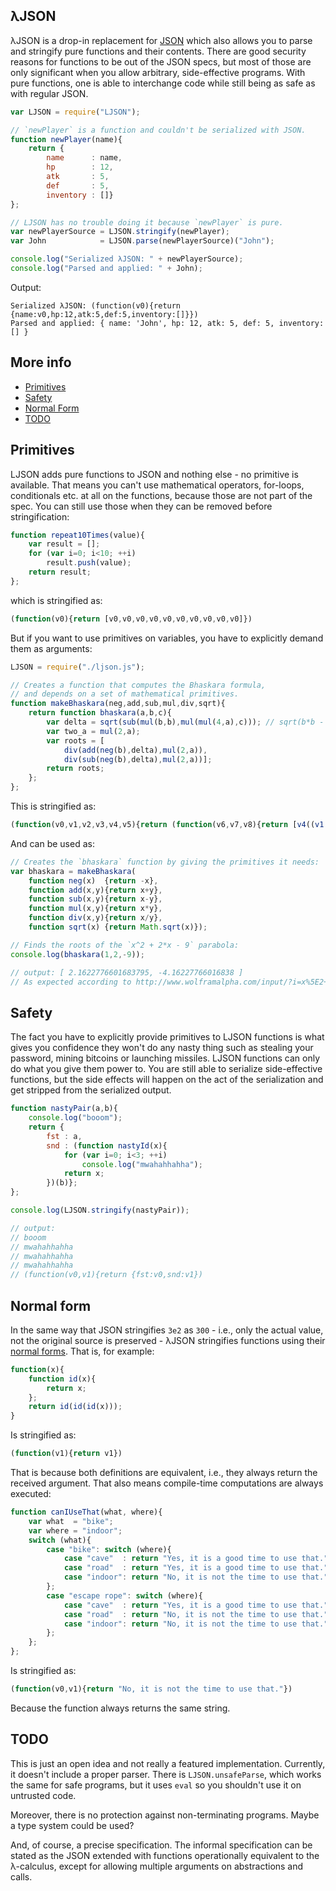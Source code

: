 ## λJSON 

λJSON is a drop-in replacement for [JSON](http://www.json.org) which also allows you to parse and stringify pure functions and their contents. There are good security reasons for functions to be out of the JSON specs, but most of those are only significant when you allow arbitrary, side-effective programs. With pure functions, one is able to interchange code while still being as safe as with regular JSON.

```JavaScript
var LJSON = require("LJSON");

// `newPlayer` is a function and couldn't be serialized with JSON.
function newPlayer(name){
    return {
        name      : name,
        hp        : 12,
        atk       : 5,
        def       : 5,
        inventory : []}
};

// LJSON has no trouble doing it because `newPlayer` is pure.
var newPlayerSource = LJSON.stringify(newPlayer); 
var John            = LJSON.parse(newPlayerSource)("John");

console.log("Serialized λJSON: " + newPlayerSource);
console.log("Parsed and applied: " + John);
```

Output:

    Serialized λJSON: (function(v0){return {name:v0,hp:12,atk:5,def:5,inventory:[]}})
    Parsed and applied: { name: 'John', hp: 12, atk: 5, def: 5, inventory: [] }

## More info

- [Primitives](#primitives)
- [Safety](#safety)
- [Normal Form](#normal-form)
- [TODO](#todo)

## Primitives

LJSON adds pure functions to JSON and nothing else - no primitive is available. That means you can't use mathematical operators, for-loops, conditionals etc. at all on the functions, because those are not part of the spec. You can still use those when they can be removed before stringification:

```JavaScript
function repeat10Times(value){
    var result = [];
    for (var i=0; i<10; ++i)
        result.push(value);
    return result;
};
```

which is stringified as:

```javascript
(function(v0){return [v0,v0,v0,v0,v0,v0,v0,v0,v0,v0]})
```

But if you want to use primitives on variables, you have to explicitly demand them as arguments:

```JavaScript
LJSON = require("./ljson.js");

// Creates a function that computes the Bhaskara formula, 
// and depends on a set of mathematical primitives.
function makeBhaskara(neg,add,sub,mul,div,sqrt){
    return function bhaskara(a,b,c){
        var delta = sqrt(sub(mul(b,b),mul(mul(4,a),c))); // sqrt(b*b - 4*a*c)
        var two_a = mul(2,a);
        var roots = [
            div(add(neg(b),delta),mul(2,a)),
            div(sub(neg(b),delta),mul(2,a))];
        return roots;
    };
};
```

This is stringified as:

```javascript
(function(v0,v1,v2,v3,v4,v5){return (function(v6,v7,v8){return [v4((v1((v0((v7)),v5((v2((v3((v7,v7)),v3((v3((4,v6)),v8)))))))),v3((2,v6)))),v4((v2((v0((v7)),v5((v2((v3((v7,v7)),v3((v3((4,v6)),v8)))))))),v3((2,v6))))]})})
```

And can be used as:

```javascript
// Creates the `bhaskara` function by giving the primitives it needs:
var bhaskara = makeBhaskara(
    function neg(x)  {return -x},
    function add(x,y){return x+y},
    function sub(x,y){return x-y},
    function mul(x,y){return x*y},
    function div(x,y){return x/y},
    function sqrt(x) {return Math.sqrt(x)});

// Finds the roots of the `x^2 + 2*x - 9` parabola:
console.log(bhaskara(1,2,-9));

// output: [ 2.1622776601683795, -4.16227766016838 ]
// As expected according to http://www.wolframalpha.com/input/?i=x%5E2+%2B+2*x+-+9+%3D+0
```

## Safety

The fact you have to explicitly provide primitives to LJSON functions is what gives you confidence they won't do any nasty thing such as stealing your password, mining bitcoins or launching missiles. LJSON functions can only do what you give them power to. You are still able to serialize side-effective functions, but the side effects will happen on the act of the serialization and get stripped from the serialized output.

```JavaScript
function nastyPair(a,b){
    console.log("booom");
    return { 
        fst : a, 
        snd : (function nastyId(x){
            for (var i=0; i<3; ++i)
                console.log("mwahahhahha");
            return x;
        })(b)};
};

console.log(LJSON.stringify(nastyPair));

// output: 
// booom
// mwahahhahha
// mwahahhahha
// mwahahhahha
// (function(v0,v1){return {fst:v0,snd:v1})
```

## Normal form

In the same way that JSON stringifies `3e2` as `300` - i.e., only the actual value, not the original source is preserved - λJSON stringifies functions using their [normal forms](https://en.wikipedia.org/wiki/Normal_form_(abstract_rewriting)). That is, for example:

```javascript
function(x){
    function id(x){
        return x;
    };
    return id(id(id(x)));
}
```

Is stringified as:
    
```javascript
(function(v1){return v1})
```
    
That is because both definitions are equivalent, i.e., they always return the received argument. That also means compile-time computations are always executed:

```javascript
function canIUseThat(what, where){
    var what  = "bike";
    var where = "indoor";
    switch (what){
        case "bike": switch (where){
            case "cave"  : return "Yes, it is a good time to use that."
            case "road"  : return "Yes, it is a good time to use that."
            case "indoor": return "No, it is not the time to use that."
        };
        case "escape rope": switch (where){
            case "cave"  : return "Yes, it is a good time to use that."
            case "road"  : return "No, it is not the time to use that."
            case "indoor": return "No, it is not the time to use that."
        };
    };
};
```

Is stringified as:

```javascript
(function(v0,v1){return "No, it is not the time to use that."})
```

Because the function always returns the same string.

## TODO

This is just an open idea and not really a featured implementation. Currently, it doesn't include a proper parser. There is `LJSON.unsafeParse`, which works the same for safe programs, but it uses `eval` so you shouldn't use it on untrusted code.

Moreover, there is no protection against non-terminating programs. Maybe a type system could be used?

And, of course, a precise specification. The informal specification can be stated as the JSON extended with functions operationally equivalent to the λ-calculus, except for allowing multiple arguments on abstractions and calls.

